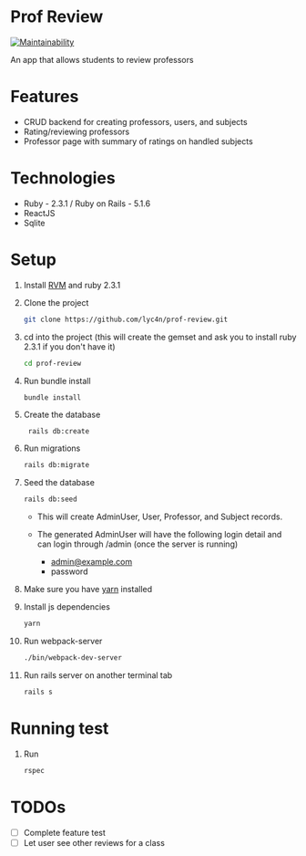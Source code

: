 # Prof Review

[![Maintainability](https://api.codeclimate.com/v1/badges/f321390d0b4f870e9d5e/maintainability)](https://codeclimate.com/github/lyc4n/prof-review/maintainability)

An app that allows students to review professors

# Features

- CRUD backend for creating professors, users, and subjects
- Rating/reviewing professors
- Professor page with summary of ratings on handled subjects

# Technologies

- Ruby - 2.3.1 / Ruby on Rails - 5.1.6
- ReactJS
- Sqlite

# Setup

1. Install [RVM](https://rvm.io/rvm/install) and ruby 2.3.1
2. Clone the project
    ```sh
    git clone https://github.com/lyc4n/prof-review.git
    ```
3. cd into the project (this will create the gemset and ask you to install ruby 2.3.1 if you don't have it)
    ```sh
    cd prof-review
    ```
4. Run bundle install
    ```
    bundle install
    ```
5. Create the database
   ```sh
    rails db:create
   ```
6. Run migrations
   ```sh
   rails db:migrate
   ```
7. Seed the database
   ```sh
   rails db:seed
   ```
   - This will create AdminUser, User, Professor, and Subject records.
   - The generated AdminUser will have the following login detail and can login
       through /admin (once the server is running)

     - admin@example.com
     - password

8. Make sure you have [yarn](https://yarnpkg.com/en/) installed

9. Install js dependencies
    ```sh
    yarn
    ```
10. Run webpack-server
    ```sh
    ./bin/webpack-dev-server
    ```

11. Run rails server on another terminal tab
    ```sh
    rails s
    ```

# Running test

1. Run
   ```sh
   rspec
   ```

# TODOs

- [ ] Complete feature test
- [ ] Let user see other reviews for a class
